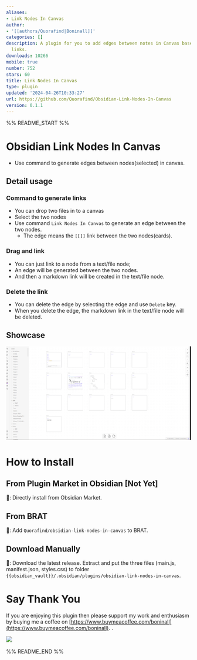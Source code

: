 ```yaml
---
aliases:
- Link Nodes In Canvas
author:
- '[[authors/Quorafind|Boninall]]'
categories: []
description: A plugin for you to add edges between notes in Canvas based on their
  links.
downloads: 10266
mobile: true
number: 752
stars: 60
title: Link Nodes In Canvas
type: plugin
updated: '2024-04-26T10:33:27'
url: https://github.com/Quorafind/Obsidian-Link-Nodes-In-Canvas
version: 0.1.1
---
```


%% README_START %%

# Obsidian Link Nodes In Canvas

- Use command to generate edges between nodes(selected) in canvas.

## Detail usage

### Command to generate links

- You can drop two files in to a canvas
- Select the two nodes
- Use command `Link Nodes In Canvas` to generate an edge between the two nodes.
	- The edge means the `[[]]` link between the two nodes(cards).

### Drag and link

- You can just link to a node from a text/file node;
- An edge will be generated between the two nodes.
- And then a markdown link will be created in the text/file node.

### Delete the link

- You can delete the edge by selecting the edge and use `Delete` key.
- When you delete the edge, the markdown link in the text/file node will be deleted.

## Showcase

![showcase](https://raw.githubusercontent.com/Quorafind/obsidian-link-nodes-in-canvas/master/LinkNodes.gif)

# How to Install

## From Plugin Market in Obsidian [Not Yet]

💜: Directly install from Obsidian Market.

## From BRAT

🚗: Add `Quorafind/obsidian-link-nodes-in-canvas` to BRAT.

## Download Manually

🚚: Download the latest release. Extract and put the three files (main.js, manifest.json, styles.css) to
folder `{{obsidian_vault}}/.obsidian/plugins/obsidian-link-nodes-in-canvas`.

# Say Thank You

If you are enjoying this plugin then please support my work and enthusiasm by buying me a coffee
on [https://www.buymeacoffee.com/boninall](https://www.buymeacoffee.com/boninall).
.

<a href="https://www.buymeacoffee.com/boninall"><img src="https://img.buymeacoffee.com/button-api/?text=Buy me a coffee&emoji=&slug=boninall&button_colour=6495ED&font_colour=ffffff&font_family=Lato&outline_colour=000000&coffee_colour=FFDD00"></a>


%% README_END %%